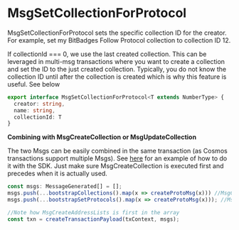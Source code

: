 # MsgSetCollectionForProtocol

MsgSetCollectionForProtocol sets the specific collection ID for the creator. For example, set my BitBadges Follow Protocol collection to collection ID 12.

If collectionId === 0, we use the last created collection. This can be leveraged in multi-msg transactions where you want to create a collection and set the ID to the just created collection. Typically, you do not know the collection ID until after the collection is created which is why this feature is useful. See below

```typescript
export interface MsgSetCollectionForProtocol<T extends NumberType> {
  creator: string,
  name: string,
  collectionId: T
}
```

**Combining with MsgCreateCollection or MsgUpdateCollection**

The two Msgs can be easily combined in the same transaction (as Cosmos transactions support multiple Msgs). See [here](../../bitbadges-sdk/common-snippets/creating-signing-and-broadcasting-txs.md) for an example of how to do it with the SDK. Just make sure MsgCreateCollection is executed first and precedes when it is actually used.

```typescript
const msgs: MessageGenerated[] = [];
msgs.push(...bootstrapCollections().map(x => createProtoMsg(x))) //MsgCreateCollections
msgs.push(...bootstrapSetProtocols().map(x => createProtoMsg(x))); //MsgSetCollectionForProtocol

//Note how MsgCreateAddressLists is first in the array
const txn = createTransactionPayload(txContext, msgs);
```
